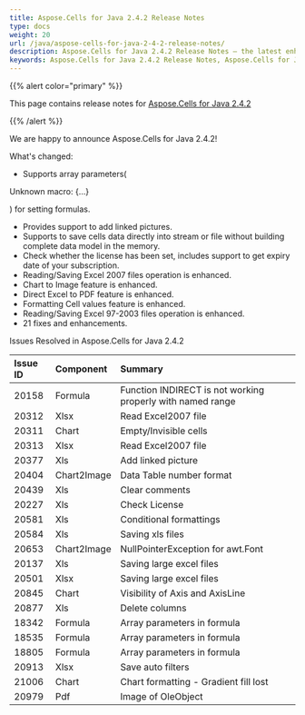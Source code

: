```yaml
---
title: Aspose.Cells for Java 2.4.2 Release Notes
type: docs
weight: 20
url: /java/aspose-cells-for-java-2-4-2-release-notes/
description: Aspose.Cells for Java 2.4.2 Release Notes – the latest enhancements, new features, and fixes.
keywords: Aspose.Cells for Java 2.4.2 Release Notes, Aspose.Cells for Java 2.4.2 updates and fixes
---
```


{{% alert color="primary" %}} 

This page contains release notes for [Aspose.Cells for Java 2.4.2](https://downloads.aspose.com/cells/java/new-releases/aspose.cells-for-java-2.4.2/)

{{% /alert %}} 

We are happy to announce Aspose.Cells for Java 2.4.2! 

What's changed: 

- Supports array parameters( 

Unknown macro: {...}

) for setting formulas.

- Provides support to add linked pictures.
- Supports to save cells data directly into stream or file without building complete data model in the memory.
- Check whether the license has been set, includes support to get expiry date of your subscription.
- Reading/Saving Excel 2007 files operation is enhanced.
- Chart to Image feature is enhanced.
- Direct Excel to PDF feature is enhanced.
- Formatting Cell values feature is enhanced.
- Reading/Saving Excel 97-2003 files operation is enhanced.
- 21 fixes and enhancements.

Issues Resolved in Aspose.Cells for Java 2.4.2 

|**Issue ID** |**Component** |**Summary** |
| :- | :- | :- |
|20158 |Formula |Function INDIRECT is not working properly with named range |
|20312 |Xlsx |Read Excel2007 file |
|20311 |Chart |Empty/Invisible cells |
|20313 |Xlsx |Read Excel2007 file |
|20377 |Xls |Add linked picture |
|20404 |Chart2Image |Data Table number format |
|20439 |Xls |Clear comments |
|20227 |Xls |Check License |
|20581 |Xls |Conditional formattings |
|20584 |Xls |Saving xls files |
|20653 |Chart2Image |NullPointerException for awt.Font |
|20137 |Xls |Saving large excel files |
|20501 |Xlsx |Saving large excel files |
|20845 |Chart |Visibility of Axis and AxisLine |
|20877 |Xls |Delete columns |
|18342 |Formula |Array parameters in formula |
|18535 |Formula |Array parameters in formula |
|18805 |Formula |Array parameters in formula |
|20913 |Xlsx |Save auto filters |
|21006 |Chart |Chart formatting - Gradient fill lost |
|20979 |Pdf |Image of OleObject |

